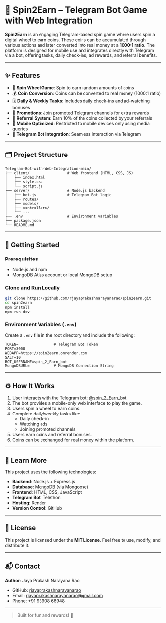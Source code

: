 
# 🎯 Spin2Earn – Telegram Bot Game with Web Integration

**Spin2Earn** is an engaging Telegram-based spin game where users spin a digital wheel to earn coins. These coins can be accumulated through various actions and later converted into real money at a **1000:1 ratio**. The platform is designed for mobile use and integrates directly with Telegram via a bot, offering tasks, daily check-ins, ad rewards, and referral benefits.

---

## ✨ Features

- 🎡 **Spin Wheel Game**: Spin to earn random amounts of coins  
- 💰 **Coin Conversion**: Coins can be converted to real money (1000:1 ratio)  
- 🗓 **Daily & Weekly Tasks**: Includes daily check-ins and ad-watching bonuses  
- 📢 **Promotions**: Join promoted Telegram channels for extra rewards  
- 👥 **Referral System**: Earn 10% of the coins collected by your referrals  
- 📱 **Mobile Optimized**: Restricted to mobile devices only using media queries  
- 🤖 **Telegram Bot Integration**: Seamless interaction via Telegram  

---

## 🗂 Project Structure

```
Telegram-Bot-with-Web-Integration-main/
├── client/                 # Web frontend (HTML, CSS, JS)
│   ├── index.html
│   ├── style.css
│   └── script.js
├── server/                 # Node.js backend
│   ├── bot.js              # Telegram Bot logic
│   ├── routes/
│   ├── models/
│   ├── controllers/
│   └── ...
├── .env                    # Environment variables
├── package.json
└── README.md
```

---

## 🚀 Getting Started

### Prerequisites

- Node.js and npm  
- MongoDB Atlas account or local MongoDB setup  

### Clone and Run Locally

```bash
git clone https://github.com/rjayaprakashnarayanarao/spin2earn.git
cd spin2earn
npm install
npm run dev
```

### Environment Variables (`.env`)

Create a `.env` file in the root directory and include the following:

```env
TOKEN=                # Telegram Bot Token
PORT=3000
WEBAPP=https://spin2earn.onrender.com
SALT=10
BOT_USERNAME=spin_2_Earn_bot
MongoDBURL=           # MongoDB Connection String
```

---

## ⚙️ How It Works

1. User interacts with the Telegram bot: [@spin_2_Earn_bot](https://t.me/spin_2_Earn_bot)  
2. The bot provides a mobile-only web interface to play the game.  
3. Users spin a wheel to earn coins.  
4. Complete daily/weekly tasks like:
   - Daily check-in  
   - Watching ads  
   - Joining promoted channels  
5. Users earn coins and referral bonuses.  
6. Coins can be exchanged for real money within the platform.  

---

## 📘 Learn More

This project uses the following technologies:

- **Backend**: Node.js + Express.js  
- **Database**: MongoDB (via Mongoose)  
- **Frontend**: HTML, CSS, JavaScript  
- **Telegram Bot**: Telethon
- **Hosting**: Render  
- **Version Control**: GitHub  

---

## 📄 License

This project is licensed under the **MIT License**. Feel free to use, modify, and distribute it.

---

## 📬 Contact

**Author**: Jaya Prakash Narayana Rao  
- GitHub: [rjayaprakashnarayanarao](https://github.com/rjayaprakashnarayanarao)  
- Email: [rjayaprakashnarayanarao@gmail.com](mailto:rjayaprakashnarayanarao@gmail.com)  
- Phone: +91 93908 66948  

---

> Built for fun and rewards! 🎁
